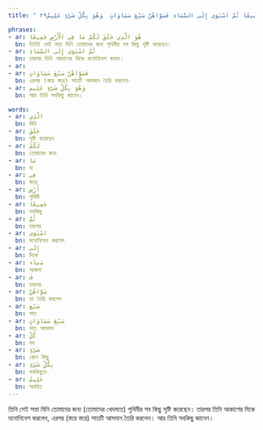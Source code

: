 ```yaml
---
title: " هُوَ الَّذِي خَلَقَ لَكُمْ مَا فِي الْأَرْضِ جَمِيعًا ثُمَّ اسْتَوَى إِلَى السَّمَاءِ فَسَوَّاهُنَّ سَبْعَ سَمَاوَاتٍ  وَهُوَ بِكُلِّ شَيْءٍ عَلِيمٌ٢٩"

phrases:
- ar: هُوَ الَّذِي خَلَقَ لَكُمْ مَا فِي الْأَرْضِ جَمِيعًا
  bn: তিনিই সেই সত্তা যিনি তোমাদের জন্য পৃথিবীর সব কিছু সৃষ্টি করেছেন।
- ar: ثُمَّ اسْتَوَى إِلَى السَّمَاءِ
  bn: তারপর তিনি আকাশের দিকে মনোনিবেশ করেন।
- ar: 
- ar: فَسَوَّاهُنَّ سَبْعَ سَمَاوَاتٍ
  bn: এরপর (স্তরে স্তরে) সাতটি আসমান তৈরি করলেন-
- ar: وَهُوَ بِكُلِّ شَيْءٍ عَلِيم
  bn: আর তিনি সবকিছু জানেন।

words:
- ar: الَّذِي
  bn: যিনি
- ar: خَلَقَ
  bn: সৃষ্টি করেছেন
- ar: لَكُمْ
  bn: তোমাদের জন্য
- ar: مَا
  bn: যা
- ar: فِي
  bn: মধ্যে
- ar: أَرْضِ
  bn: পৃথিবী
- ar: جَمِيعًا
  bn: সবকিছু
- ar: ثُمَّ
  bn: তারপর 
- ar: اسْتَوَى
  bn: মনোনিবেশ করলেন
- ar: إِلَى
  bn: দিকে 
- ar: ﺳَﻣﺎَﺀ
  bn: আকাশ
- ar: فَ
  bn: তারপর 
- ar: سَوَّاهُنَّ
  bn: তা তৈরি করলেন
- ar: سَبْع
  bn: সাত
- ar: سَبْعَ سَمَاوَاتٍ
  bn: সাত আসমান 
- ar: كُلِّ 
  bn: সব
- ar: شَيْءٍ
  bn: কোন কিছু 
- ar: بِكُلِّ شَيْءٍ
  bn: সবকিছুতে
- ar: عَلِيمٌ
  bn: অবহিত
---
```


তিনি সেই সত্তা যিনি তোমাদের জন্য (তোমাদের খেদমতে) পৃথিবীর সব কিছু সৃষ্টি করেছেন। তারপর তিনি আকাশের দিকে মনোনিবেশ করলেন, এরপর (স্তরে স্তরে) সাতটি আসমান তৈরি করলেন। আর তিনি সবকিছু জানেন।
